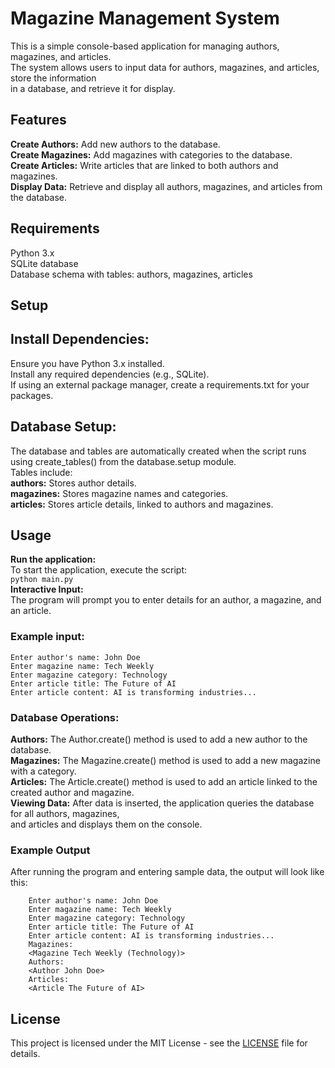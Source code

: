 # Magazine Management System
This is a simple console-based application for managing authors, magazines, and articles. <br/>
The system allows users to input data for authors, magazines, and articles, store the information<br/> 
in a database, and retrieve it for display.

## Features
  **Create Authors:** Add new authors to the database.<br/>
  **Create Magazines:** Add magazines with categories to the database.<br/>
  **Create Articles:** Write articles that are linked to both authors and magazines.<br/>
  **Display Data:** Retrieve and display all authors, magazines, and articles from the database.<br/>

## Requirements
Python 3.x<br/>
SQLite database<br/>
Database schema with tables: authors, magazines, articles<br/>

## Setup
## **Install Dependencies:**
  Ensure you have Python 3.x installed.<br/>
  Install any required dependencies (e.g., SQLite).<br/>
  If using an external package manager, create a requirements.txt for your packages.<br/>

## **Database Setup:**
  The database and tables are automatically created when the script runs using create_tables() from the database.setup module.<br/>
  Tables include:<br/>
    **authors:** Stores author details.<br/>
    **magazines:** Stores magazine names and categories.<br/>
    **articles:** Stores article details, linked to authors and magazines.<br/>

## Usage
  **Run the application:**<br/>
    To start the application, execute the script:<br/>
      ```python main.py```<br/>
  **Interactive Input:**<br/>
    The program will prompt you to enter details for an author, a magazine, and an article.<br/>
  ### Example input:

    Enter author's name: John Doe
    Enter magazine name: Tech Weekly
    Enter magazine category: Technology
    Enter article title: The Future of AI
    Enter article content: AI is transforming industries...

  ### **Database Operations:**

**Authors:** The Author.create() method is used to add a new author to the database.<br/>
**Magazines:** The Magazine.create() method is used to add a new magazine with a category.<br/>
**Articles:** The Article.create() method is used to add an article linked to the created author and magazine.<br/>
**Viewing Data:** After data is inserted, the application queries the database for all authors, magazines, <br/>
and articles and displays them on the console.

  ### Example Output
   After running the program and entering sample data, the output will look like this:
```
    Enter author's name: John Doe
    Enter magazine name: Tech Weekly
    Enter magazine category: Technology
    Enter article title: The Future of AI
    Enter article content: AI is transforming industries...
    Magazines:
    <Magazine Tech Weekly (Technology)>
    Authors:
    <Author John Doe>
    Articles:
    <Article The Future of AI>
```

## License
This project is licensed under the MIT License - see the [LICENSE](LICENSE) file for details.

